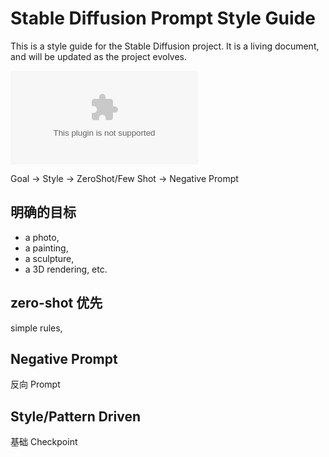 # Stable Diffusion Prompt Style Guide

This is a style guide for the Stable Diffusion project. It is a living document, and will be updated as the project evolves.

![](styles.csv)

Goal -> Style -> ZeroShot/Few Shot -> Negative Prompt

## 明确的目标

- a photo,
- a painting,
- a sculpture,
- a 3D rendering, etc. 


## zero-shot 优先

simple rules,

## Negative Prompt

反向 Prompt

## Style/Pattern Driven

基础 Checkpoint

